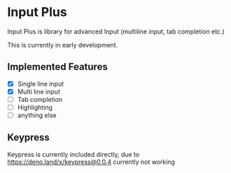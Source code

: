 # Input Plus

Input Plus is library for advanced Input (multiline input, tab completion etc.)

This is currently in early development.

## Implemented Features

- [X] Single line input
- [X] Multi line input
- [ ] Tab completion
- [ ] Highlighting
- [ ] anything else

## Keypress
Keypress is currently included directly, due to https://deno.land/x/keypress@0.0.4 currently not working
